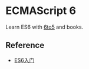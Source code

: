 # ECMAScript 6

Learn ES6 with [6to5](//6to5.org) and books.

## Reference

- [ES6入门](http://es6.ruanyifeng.com/)

